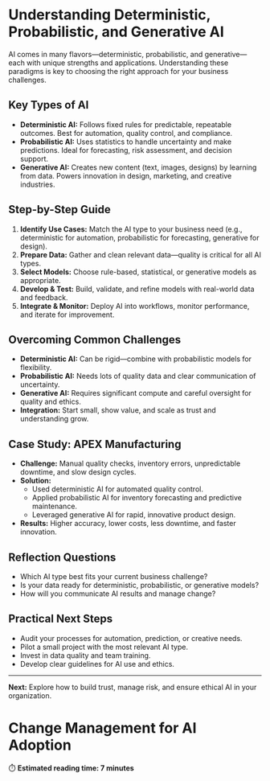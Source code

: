 # Understanding Deterministic, Probabilistic, and Generative AI

AI comes in many flavors—deterministic, probabilistic, and generative—each with unique strengths and applications. Understanding these paradigms is key to choosing the right approach for your business challenges.

## Key Types of AI
- **Deterministic AI:** Follows fixed rules for predictable, repeatable outcomes. Best for automation, quality control, and compliance.
- **Probabilistic AI:** Uses statistics to handle uncertainty and make predictions. Ideal for forecasting, risk assessment, and decision support.
- **Generative AI:** Creates new content (text, images, designs) by learning from data. Powers innovation in design, marketing, and creative industries.

## Step-by-Step Guide
1. **Identify Use Cases:** Match the AI type to your business need (e.g., deterministic for automation, probabilistic for forecasting, generative for design).
2. **Prepare Data:** Gather and clean relevant data—quality is critical for all AI types.
3. **Select Models:** Choose rule-based, statistical, or generative models as appropriate.
4. **Develop & Test:** Build, validate, and refine models with real-world data and feedback.
5. **Integrate & Monitor:** Deploy AI into workflows, monitor performance, and iterate for improvement.

## Overcoming Common Challenges
- **Deterministic AI:** Can be rigid—combine with probabilistic models for flexibility.
- **Probabilistic AI:** Needs lots of quality data and clear communication of uncertainty.
- **Generative AI:** Requires significant compute and careful oversight for quality and ethics.
- **Integration:** Start small, show value, and scale as trust and understanding grow.

## Case Study: APEX Manufacturing
- **Challenge:** Manual quality checks, inventory errors, unpredictable downtime, and slow design cycles.
- **Solution:**
  - Used deterministic AI for automated quality control.
  - Applied probabilistic AI for inventory forecasting and predictive maintenance.
  - Leveraged generative AI for rapid, innovative product design.
- **Results:** Higher accuracy, lower costs, less downtime, and faster innovation.

## Reflection Questions
- Which AI type best fits your current business challenge?
- Is your data ready for deterministic, probabilistic, or generative models?
- How will you communicate AI results and manage change?

## Practical Next Steps
- Audit your processes for automation, prediction, or creative needs.
- Pilot a small project with the most relevant AI type.
- Invest in data quality and team training.
- Develop clear guidelines for AI use and ethics.

---
**Next:** Explore how to build trust, manage risk, and ensure ethical AI in your organization.

# Change Management for AI Adoption

⏱️ **Estimated reading time: 7 minutes**